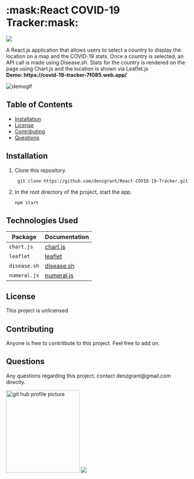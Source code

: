 
 <h1>:mask:React COVID-19 Tracker:mask:</h1>
<img src="https://img.shields.io/github/last-commit/denzgrant/React-COVID-19-Tracker">

<p>A React.js application that allows users to select a country to display the location on a map and the COVID-19 stats. Once a country is selected, an API call is made using Disease.sh. Stats for the country is rendered on the page using Chart.js and the location is shown via Leaflet.js
 <br>
 <strong>Demo: https://covid-19-tracker-7f085.web.app/</strong>
</p>
  <img src="Covid-19Tracker.gif" alt="demogif">  
  <h2>Table of Contents</h2>
  <ul> 
   <li><a href="#Installation">Installation</a></li> 
   <li><a href="#License">License</a></li>   
   <li><a href="#Contributing">Contributing</a></li>   
   <li><a href="#Questions">Questions</a></li>                         
  </ul>
  <h2 id="Installation">Installation</h2>
    <ol>
<li>Clone this repository.<pre><code> git <span class="hljs-keyword">clone</span> <span class="hljs-title">https://github.com/denzgrant/React-COVID-19-Tracker.git
</code></pre></li>
</code></pre></li>
<li>In the root directory of the project, start the app.<pre><code><span class="hljs-title">npm start</span>
</code></pre></li>
</ol>

  <h2>Technologies Used</h2>

| Package | Documentation |
| ----------- | ----------- |
| `chart.js` | [chart.js](https://www.chartjs.org/) |
| `leaflet` | [leaflet](https://leafletjs.com/) |
| `disease.sh` | [disease.sh](https://disease.sh/)|
| `numeral.js` | [numeral.js](http://numeraljs.com/) |

  <p></p>
  <h2 id="License">License</h2>
  <p>This project is unlicensed</p>
  <h2 id="Contributing">Contributing</h2>
  <p>Anyone is free to contritbute to this project. Feel free to add on.</p>
  <h2 id="Questions">Questions</h2>
  <p style="strong">Any questions regarding this project, contact denzgrant@gmail.com directly.</p> 
  <img src="https://avatars.githubusercontent.com/u/58059554?" alt="git hub profile picture" height="225" width="200">
   <img src="https://img.shields.io/github/followers/denzgrant?label=follow&style=social">
 
  
